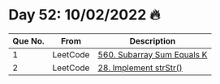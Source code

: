 # Day 52: 10/02/2022 🔥

| Que No. | From | Description |
| --- | --- | --- |
| 1 | LeetCode | [560. Subarray Sum Equals K](https://leetcode.com/problems/subarray-sum-equals-k/) |
| 2 | LeetCode | [28. Implement strStr()](https://leetcode.com/problems/implement-strstr/) |

